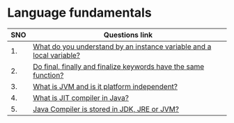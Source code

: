 # Language fundamentals
| SNO | Questions link                                                                                                                                                                                     |
| --- | -------------------------------------------------------------------------------------------------------------------------------------------------------------------------------------------------- |
| 1.  | [What do you understand by an instance variable and a local variable?](https://www.interviewbit.com/java-interview-questions/#what-do-you-understand-by-an-instance-variable-and-a-local-variable) |
| 2.  | [Do final, finally and finalize keywords have the same function?](https://www.interviewbit.com/java-interview-questions/#do-final-finally-and-finalize-keywords-have-the-same-function)            |
| 3.  | [What is JVM and is it platform independent?](https://github.com/learning-zone/java-interview-questions#q-what-is-jvm-and-is-it-platform-independent)                                              |
| 4.  | [What is JIT compiler in Java?](https://github.com/learning-zone/java-interview-questions#q-what-is-jit-compiler-in-java)                                                                          |
| 5.  | [Java Compiler is stored in JDK, JRE or JVM?](https://github.com/learning-zone/java-interview-questions#q-java-compiler-is-stored-in-jdk-jre-or-jvm)                                               |
